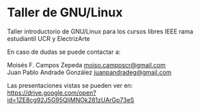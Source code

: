 # Taller de GNU/Linux
Taller introductorio de GNU/Linux para los cursos libres IEEE rama estudiantil UCR y ElectrizArte

En caso de dudas se puede contactar a:

Moisés F. Campos Zepeda <moiso.camposcr@gmail.com> <br/>
Juan Pablo Andrade González <juanpandradeg@gmail.com> <br/> 

Las presentaciones vistas se pueden ver en: <https://drive.google.com/open?id=1ZE8cg92J5G95QljMNOk281zUArGp73eS>
